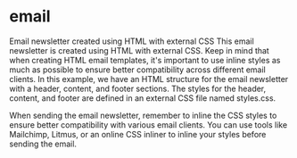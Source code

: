 # email
Email newsletter created using HTML with external CSS
This email newsletter is created using HTML with external CSS. Keep in mind that when creating HTML email templates, it's important to use inline styles as much as possible to ensure better compatibility across different email clients.
In this example, we have an HTML structure for the email newsletter with a header, content, and footer sections. The styles for the header, content, and footer are defined in an external CSS file named styles.css.

When sending the email newsletter, remember to inline the CSS styles to ensure better compatibility with various email clients. You can use tools like Mailchimp, Litmus, or an online CSS inliner to inline your styles before sending the email.
